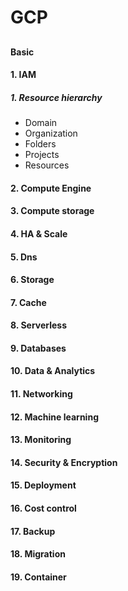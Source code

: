 # GCP

## 
### 
#### Basic
#### 1. IAM
##### 1. Resource hierarchy
* Domain
* Organization
* Folders
* Projects
* Resources

#### 2. Compute Engine
#### 3. Compute  storage
#### 4. HA & Scale
#### 5. Dns
#### 6. Storage
#### 7. Cache
#### 8. Serverless
#### 9. Databases
#### 10. Data & Analytics
#### 11. Networking
#### 12. Machine learning
#### 13. Monitoring
#### 14. Security & Encryption
#### 15. Deployment
#### 16. Cost control
#### 17. Backup
#### 18. Migration
#### 19. Container

